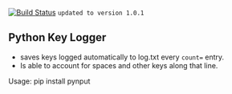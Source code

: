 [![Build Status](https://travis-ci.com/travis-ci/travis-web.svg?branch=master)](https://travis-ci.com/travis-ci/travis-web)
`updated to version 1.0.1`
## Python Key Logger
 


* saves keys logged automatically to log.txt every `count=` entry.
* Is able to account for spaces and other keys along that line. 

Usage: pip install pynput



